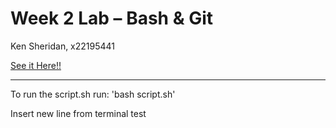 # Week 2 Lab – Bash & Git

Ken Sheridan, 
x22195441

[See it Here!!](https://github.com/KSheridan86/DevOps-week2-labs)

---
To run the script.sh run: 'bash script.sh'

Insert new line from terminal test
